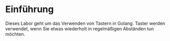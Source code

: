 # Einführung

Dieses Labor geht um das Verwenden von Tastern in Golang. Taster werden verwendet, wenn Sie etwas wiederholt in regelmäßigen Abständen tun möchten.

